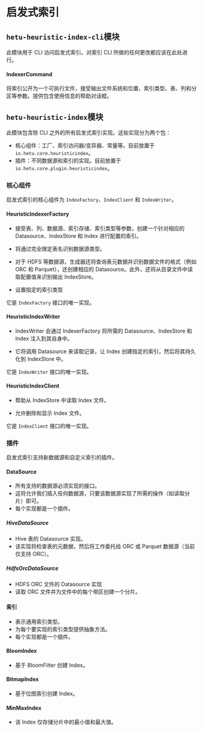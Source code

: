 # 启发式索引

## `hetu-heuristic-index-cli`模块

此模块用于 CLI 访问启发式索引。对索引 CLI 所做的任何更改都应该在此处进行。

#### IndexerCommand

将索引公开为一个可执行文件，接受输出文件系统和位置、索引类型、表、列和分区等参数。提供包含使用信息的帮助对话框。

## `hetu-heuristic-index`模块

此模块包含除 CLI 之外的所有启发式索引实现。这些实现分为两个包：

  - 核心组件：工厂、索引访问器/变异器、常量等。目前放置于`io.hetu.core.heuristicindex`。
  - 插件：不同数据源和索引的实现。目前放置于`io.hetu.core.plugin.heuristicindex`。

### 核心组件

启发式索引的核心组件为 `IndexFactory`、`IndexClient` 和 `IndexWriter`。

#### HeuristicIndexerFactory

  - 接受表、列、数据源、索引存储、索引类型等参数，创建一个针对相应的 Datasource、IndexStore 和 Index 进行配置的索引。

  - 将通过完全限定表名识别数据源类型。

  - 对于 HDFS 等数据源，生成器还将查询表元数据并识别数据文件的格式（例如 ORC 和 Parquet），还创建相应的 Datasource。此外，还将从目录文件中读取配置值来识别输出 IndexStore。

  - 设置指定的索引类型
  
  它是 `IndexFactory` 接口的唯一实现。

#### HeuristicIndexWriter

  - IndexWriter 会通过 IndexerFactory 将所需的 Datasource、IndexStore 和 Index 注入到其自身中。

  - 它将调用 Datasource 来读取记录，让 Index 创建指定的索引，然后将其持久化到 IndexStore 中。
  
  它是 `IndexWriter` 接口的唯一实现。

#### HeuristicIndexClient

  - 帮助从 IndexStore 中读取 Index 文件。

  - 允许删除和显示 Index 文件。
  
  它是 `IndexClient` 接口的唯一实现。

### 插件

启发式索引支持新数据源和自定义索引的插件。

#### DataSource

  - 所有支持的数据源必须实现的接口。
  - 这将允许我们插入任何数据源，只要该数据源实现了所需的操作（如读取分片）即可。
  - 每个实现都是一个插件。

##### HiveDataSource

  - Hive 表的 Datasource 实现。
  - 该实现将检查表的元数据，然后将工作委托给 ORC 或 Parquet 数据源（当前仅支持 ORC）。

##### HdfsOrcDataSource

  - HDFS ORC 文件的 Datasource 实现
  - 读取 ORC 文件并为文件中的每个带区创建一个分片。

#### 索引

  - 表示通用索引类型。
  - 为每个要实现的索引类型提供抽象方法。
  - 每个实现都是一个插件。

#### BloomIndex

  - 基于 BloomFilter 创建 Index。

#### BitmapIndex

  - 基于位图索引创建 Index。

#### MinMaxIndex

  - 该 Index 仅存储分片中的最小值和最大值。